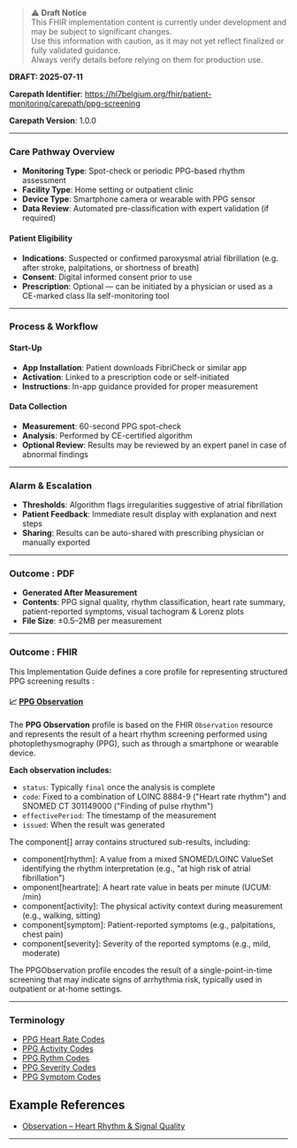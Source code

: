 > ⚠️ **Draft Notice**  
> This FHIR implementation content is currently under development and may be subject to significant changes.  
> Use this information with caution, as it may not yet reflect finalized or fully validated guidance.  
> Always verify details before relying on them for production use.

**DRAFT: 2025-07-11**

**Carepath Identifier**: https://hl7belgium.org/fhir/patient-monitoring/carepath/ppg-screening

**Carepath Version**: 1.0.0

---

### Care Pathway Overview

- **Monitoring Type**: Spot-check or periodic PPG-based rhythm assessment
- **Facility Type**: Home setting or outpatient clinic
- **Device Type**: Smartphone camera or wearable with PPG sensor
- **Data Review**: Automated pre-classification with expert validation (if required)

#### Patient Eligibility

- **Indications**: Suspected or confirmed paroxysmal atrial fibrillation (e.g. after stroke, palpitations, or shortness of breath)
- **Consent**: Digital informed consent prior to use
- **Prescription**: Optional — can be initiated by a physician or used as a CE-marked class IIa self-monitoring tool

---

### Process & Workflow

#### Start-Up

- **App Installation**: Patient downloads FibriCheck or similar app
- **Activation**: Linked to a prescription code or self-initiated
- **Instructions**: In-app guidance provided for proper measurement

#### Data Collection

- **Measurement**: 60-second PPG spot-check
- **Analysis**: Performed by CE-certified algorithm
- **Optional Review**: Results may be reviewed by an expert panel in case of abnormal findings

---

### Alarm & Escalation

- **Thresholds**: Algorithm flags irregularities suggestive of atrial fibrillation
- **Patient Feedback**: Immediate result display with explanation and next steps
- **Sharing**: Results can be auto-shared with prescribing physician or manually exported

---

### Outcome : PDF

- **Generated After Measurement**
- **Contents**: PPG signal quality, rhythm classification, heart rate summary, patient-reported symptoms, visual tachogram & Lorenz plots
- **File Size**: ±0.5–2MB per measurement

---

### Outcome : FHIR

This Implementation Guide defines a core profile for representing structured PPG screening results :

#### 📈 [PPG Observation](./StructureDefinition-ppg-observation.html)

The **PPG Observation** profile is based on the FHIR `Observation` resource and represents the result of a heart rhythm screening performed using photoplethysmography (PPG), such as through a smartphone or wearable device.

**Each observation includes:**

- `status`: Typically `final` once the analysis is complete
- `code`: Fixed to a combination of LOINC 8884-9 ("Heart rate rhythm") and SNOMED CT 301149000 ("Finding of pulse rhythm")
- `effectivePeriod`: The timestamp of the measurement
- `issued`: When the result was generated

The component[] array contains structured sub-results, including:

- component[rhythm]: A value from a mixed SNOMED/LOINC ValueSet identifying the rhythm interpretation (e.g., "at high risk of atrial fibrillation")
- omponent[heartrate]: A heart rate value in beats per minute (UCUM: /min)
- component[activity]: The physical activity context during measurement (e.g., walking, sitting)
- component[symptom]: Patient-reported symptoms (e.g., palpitations, chest pain)
- component[severity]: Severity of the reported symptoms (e.g., mild, moderate)

The PPGObservation profile encodes the result of a single-point-in-time screening that may indicate signs of arrhythmia risk, typically used in outpatient or at-home settings.

---

### Terminology

- [PPG Heart Rate Codes](./ValueSet-ppg-heart-rate-codes.html)
- [PPG Activity Codes](./ValueSet-ppg-activity-context.html)
- [PPG Rythm Codes](./ValueSet-ppg-rythm-codes.html)
- [PPG Severity Codes](./ValueSet-ppg-severity-codes.html)
- [PPG Symptom Codes](./ValueSet-ppg-symptom-codes.html)

## Example References

- [Observation – Heart Rhythm & Signal Quality](./Observation-obs-ppg-afib.html)

---
